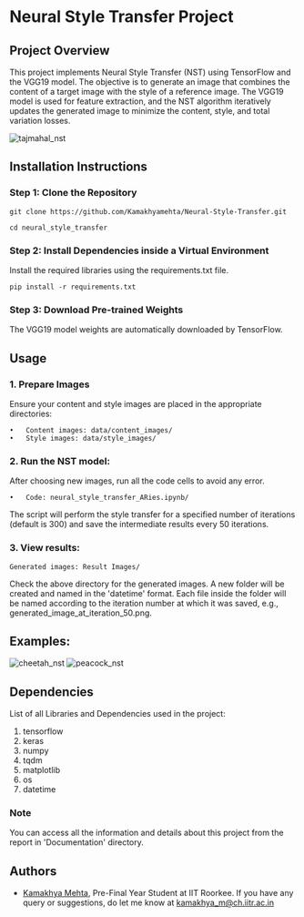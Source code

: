 
# Neural Style Transfer Project

## Project Overview

This project implements Neural Style Transfer (NST) using TensorFlow and the VGG19 model. The objective is to generate an image that combines the content of a target image with the style of a reference image. The VGG19 model is used for feature extraction, and the NST algorithm iteratively updates the generated image to minimize the content, style, and total variation losses.

![tajmahal_nst](https://github.com/Kamakhyamehta/Neural-Style-Transfer/assets/140178863/0045930d-fdc0-4ecb-8131-b68c85cbb3d0)

## Installation Instructions
### Step 1: Clone the Repository


    git clone https://github.com/Kamakhyamehta/Neural-Style-Transfer.git

    cd neural_style_transfer

### Step 2: Install Dependencies inside a Virtual Environment

Install the required libraries using the requirements.txt file.

    pip install -r requirements.txt

### Step 3: Download Pre-trained Weights

The VGG19 model weights are automatically downloaded by TensorFlow.


## Usage

### 1. Prepare Images

Ensure your content and style images are placed in the appropriate directories:

	•	Content images: data/content_images/
	•	Style images: data/style_images/

### 2.	Run the NST model:

After choosing new images, run all the code cells to avoid any error.

    •	Code: neural_style_transfer_ARies.ipynb/
The script will perform the style transfer for a specified number of iterations (default is 300) and save the intermediate results every 50 iterations.

### 3.	View results:
	Generated images: Result Images/ 
Check the above directory for the generated images. 
A new folder will be created and named in the 'datetime' format.
Each file inside the folder will be named according to the iteration number at which it was saved, e.g., generated_image_at_iteration_50.png.


## Examples:

![cheetah_nst](https://github.com/Kamakhyamehta/Neural-Style-Transfer/assets/140178863/33ba5278-5fbc-44b1-9a67-a3de0aad981f)
![peacock_nst](https://github.com/Kamakhyamehta/Neural-Style-Transfer/assets/140178863/25925e82-2ce9-40b5-b2bc-26a90cd4223f)






## Dependencies

List of all Libraries and Dependencies used in the project:
1. tensorflow
2. keras
3. numpy
4. tqdm
5. matplotlib
6. os
7. datetime

### Note
You can access all the information and details about this project from the report in 'Documentation' directory.
## Authors

- [Kamakhya Mehta](https://www.github.com/Kamakhyamehta), Pre-Final Year Student at IIT Roorkee. If you have any query or suggestions, do let me know at kamakhya_m@ch.iitr.ac.in

